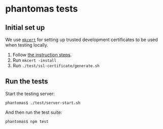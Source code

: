 phantomas tests
===============

## Initial set up

We use [`mkcert`](https://github.com/FiloSottile/mkcert) for setting up trusted development certificates to be used when testing locally.

1. Follow [the instruction steps](https://github.com/FiloSottile/mkcert#installation).
2. Run `mkcert -install`
3. Run `./test/ssl-certificate/generate.sh`

## Run the tests

Start the testing server:

```
phantomas$ ./test/server-start.sh
```

And then run the test suite:

```
phantomas$ npm test
```
